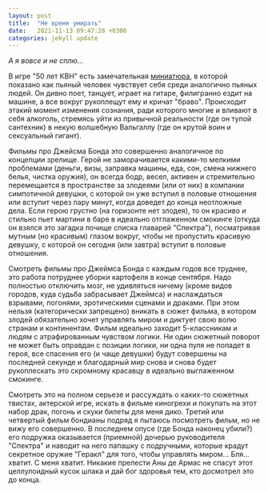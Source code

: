 ```yaml
---
layout: post
title:  "Не время умирать"
date:   2021-11-13 09:47:28 +0300
categories: jekyll update
---
```

*А я вовсе и не сплю...*

В игре "50 лет КВН" есть замечательная [миниатюра](https://youtu.be/Zi5SzdrLs8o), в которой показано как пьяный человек чувствует себя среди аналогично пьяных людей. Он дивно поет, танцует, играет на гитаре, филигранно ездит на машине, а все вокруг рукоплещут ему и кричат "браво". Происходит этакий момент изменения сознания, ради которого многие и вливают в себя алкоголь, стремясь уйти из привычной реальности (где он тупой сантехник) в некую волшебную Вальгаллу (где он крутой воин и сексуальный гигант).

Фильмы про Джейсма Бонда это совершенно аналогичное по концепции зрелище. Герой не заморачивается какими-то мелкими проблемами (деньги, визы, заправка машины, еда, сон, смена нижнего белья, чистка оружия), он всегда бодр, весел, активен и стремительно перемещается в пространстве за злодеями (или от них) в компании симпотичной девушки, с которой он уже вступил в половые отношения или вступит через пару минут, когда доведет до конца неотложные дела. Если герою грустно (на горизонте нет злодея), то он красиво и стильно пьет мартини в баре в идеально отглаженном смокинге (откуда он взялся это загадка почище списка главарей "Спектра"), посматривая мутным (но красивым) глазом вокруг, чтобы не пропустить красивую девушку, с которой он сегодня (или завтра) вступит в половые отношения.

Смотреть фильмы про Джеймса Бонда с каждым годов все труднее, это работа потруднее уборки картофеля в конце сентября. Надо полностью отключить мозг, не удивляться ничему (кроме видов городов, куда судьба забрасывает Джеймса) и наслаждаться взрывами, погонями, эротическими сценами и драками. При этом нельзя (категорически запрещено) вникать в сюжет фильма, в котором злодей обязательно хочет управлять миром и диктует свою волю странам и континентам. Фильм идеально заходит 5-классникам и людям с атрафированным чувством логики. Ни один сюжетный поворот не может быть оправдан с позиции логики, ни одна пуля не попадет в героя, все спасения его (и чаще девушки) будут совершены на последней секунде и благодарный мир снова и снова будет рукоплескать это скромному красавцу в идеально выглаженном смокинге.

Смотреть это на полном серьезе и рассуждать о каких-то сюжетных твистах, актерской игре, искать в фильме киногрехи и покупать на этот набор драк, погонь и скуки билеты для меня дико. Третий или четвертый фильм бондианы подряд я пытаюсь посмотреть фильм, но не вижу его совершенно. В последнем опусе (где Бонда наконец убили?) его подружка оказывается (приемной) дочерью руководителя "Спектра" и наводит на него папашку с подручными, которые крадут секретное оружие "Геракл" для того, чтобы управлять миром... Бля... хватит. С меня хватит. Никакие прелести Аны де Армас не спасут этот целлулоидный кусок шлака и дай бог здоровья тем, кто досмотрел это до конца. 
